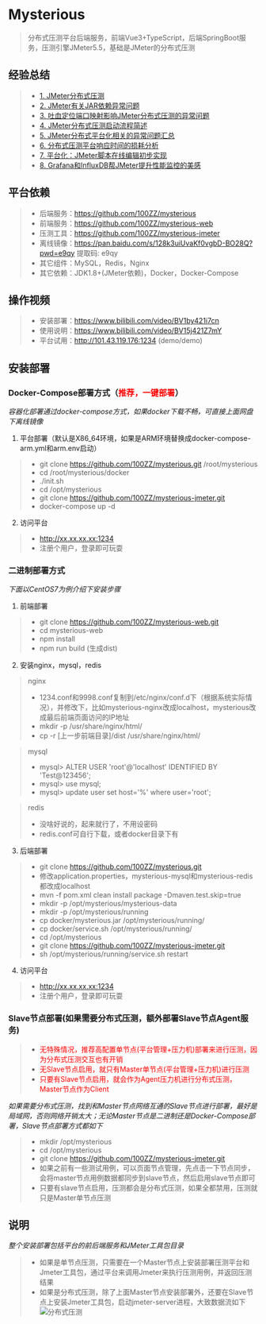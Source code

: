 # Mysterious
> 分布式压测平台后端服务，前端Vue3+TypeScript，后端SpringBoot服务，压测引擎JMeter5.5，基础是JMeter的分布式压测

## 经验总结
>- [1. JMeter分布式压测](https://lihuia.com/jmeter%e5%88%86%e5%b8%83%e5%bc%8f%e5%8e%8b%e6%b5%8b/)
>- [2. JMeter有关JAR依赖异常问题](https://lihuia.com/jmeter%e6%9c%89%e5%85%b3jar%e4%be%9d%e8%b5%96%e7%9a%84%e9%97%ae%e9%a2%98/)
>- [3. 吐血定位端口映射影响JMeter分布式压测的异常问题](https://lihuia.com/%e5%90%90%e8%a1%80%e5%ae%9a%e4%bd%8d%e7%ab%af%e5%8f%a3%e6%98%a0%e5%b0%84%e5%bd%b1%e5%93%8djmeter%e5%88%86%e5%b8%83%e5%bc%8f%e5%8e%8b%e6%b5%8b%e7%9a%84%e5%bc%82%e5%b8%b8%e9%97%ae%e9%a2%98/)
>- [4. JMeter分布式压测启动流程简述](https://lihuia.com/jmeter%e5%88%86%e5%b8%83%e5%bc%8f%e5%8e%8b%e6%b5%8b%e5%90%af%e5%8a%a8%e6%b5%81%e7%a8%8b%e7%ae%80%e8%bf%b0/)
>- [5. JMeter分布式平台化相关的异常问题汇总](https://lihuia.com/jmeter%e5%88%86%e5%b8%83%e5%bc%8f%e7%9b%b8%e5%85%b3%e7%9a%84%e5%bc%82%e5%b8%b8%e9%97%ae%e9%a2%98%e6%b1%87%e6%80%bb/)
>- [6. 分布式压测平台响应时间的损耗分析](https://lihuia.com/%e5%8e%8b%e6%b5%8b%e5%b9%b3%e5%8f%b0%e5%93%8d%e5%ba%94%e6%97%b6%e9%97%b4%e7%9a%84%e6%8d%9f%e8%80%97%e5%88%86%e6%9e%90/)
>- [7. 平台化：JMeter脚本在线编辑初步实现](https://lihuia.com/%e5%b9%b3%e5%8f%b0%e5%8c%96%ef%bc%9ajmeter%e8%84%9a%e6%9c%ac%e5%9c%a8%e7%ba%bf%e7%bc%96%e8%be%91%e5%88%9d%e6%ad%a5%e5%ae%9e%e7%8e%b0/)
>- [8. Grafana和InfluxDB帮JMeter提升性能监控的美感](https://lihuia.com/grafana%e5%92%8cinfluxdb%e5%b8%aejmeter%e5%b1%95%e7%a4%ba%e7%be%8e%e8%a7%82%e7%9a%84%e6%80%a7%e8%83%bd%e7%9b%91%e6%8e%a7/)


## 平台依赖
>- 后端服务：https://github.com/100ZZ/mysterious
>- 前端服务：https://github.com/100ZZ/mysterious-web
>- 压测工具：https://github.com/100ZZ/mysterious-jmeter
>- 离线镜像：https://pan.baidu.com/s/128k3uiUvaKf0vgbD-BO28Q?pwd=e9qy 提取码: e9qy
>- 其它组件：MySQL，Redis，Nginx
>- 其它依赖：JDK1.8+(JMeter依赖)，Docker，Docker-Compose

## 操作视频
>- 安装部署：https://www.bilibili.com/video/BV1by421i7cn
>- 使用说明：https://www.bilibili.com/video/BV15j421Z7mY
>- 平台试用：http://101.43.119.176:1234 (demo/demo)

## 安装部署
### Docker-Compose部署方式（<span style="color: red;">推荐，一键部署</span>）
_容器化部署通过docker-compose方式，如果docker下载不畅，可直接上面网盘下离线镜像_
<br>
1. 平台部署（默认是X86_64环境，如果是ARM环境替换成docker-compose-arm.yml和arm.env启动）
>- git clone https://github.com/100ZZ/mysterious.git /root/mysterious
>- cd /root/mysterious/docker
>- ./init.sh
>- cd /opt/mysterious
>- git clone https://github.com/100ZZ/mysterious-jmeter.git
>- docker-compose up -d
2. 访问平台
>- http://xx.xx.xx.xx:1234
>- 注册个用户，登录即可玩耍
### 二进制部署方式
_下面以CentOS7为例介绍下安装步骤_
1. 前端部署
>- git clone https://github.com/100ZZ/mysterious-web.git
>- cd mysterious-web
>- npm install
>- npm run build (生成dist)

2. 安装nginx，mysql，redis
> nginx
>- 1234.conf和9998.conf复制到/etc/nginx/conf.d下（根据系统实际情况），并修改下，比如mysterious-nginx改成localhost，mysterious改成最后前端页面访问的IP地址
>- mkdir -p /usr/share/nginx/html/
>- cp -r [上一步前端目录]/dist /usr/share/nginx/html/

> mysql
>- mysql> ALTER USER 'root'@'localhost' IDENTIFIED BY 'Test@123456';
>- mysql> use mysql;
>- mysql> update user set host='%' where user='root';

> redis
>- 没啥好说的，起来就行了，不用设密码
>- redis.conf可自行下载，或者docker目录下有
   
3. 后端部署
>- git clone https://github.com/100ZZ/mysterious.git
>- 修改application.properties，mysterious-mysql和mysterious-redis都改成localhost
>- mvn -f pom.xml clean install package -Dmaven.test.skip=true
>- mkdir -p /opt/mysterious/mysterious-data
>- mkdir -p /opt/mysterious/running
>- cp docker/mysterious.jar /opt/mysterious/running/
>- cp docker/service.sh /opt/mysterious/running/
>- cd /opt/mysterious
>- git clone https://github.com/100ZZ/mysterious-jmeter.git
>- sh /opt/mysterious/running/service.sh restart
4. 访问平台
>- http://xx.xx.xx.xx:1234
>- 注册个用户，登录即可玩耍

### Slave节点部署(如果需要分布式压测，额外部署Slave节点Agent服务)
>- <span style="color: red;">无特殊情况，推荐高配置单节点(平台管理+压力机)部署来进行压测，因为分布式压测交互也有开销</span>
>- <span style="color: red;">无Slave节点启用，就只有Master单节点(平台管理+压力机)进行压测</span>
>- <span style="color: red;">只要有Slave节点启用，就会作为Agent压力机进行分布式压测，Master节点作为Client</span>

_如果需要分布式压测，找到和Master节点网络互通的Slave节点进行部署，最好是局域网，否则网络开销太大；无论Master节点是二进制还是Docker-Compose部署，Slave节点部署方式都如下_
>- mkdir /opt/mysterious
>- cd /opt/mysterious
>- git clone https://github.com/100ZZ/mysterious-jmeter.git
>- 如果之前有一些测试用例，可以页面节点管理，先点击一下节点同步，会将master节点用例数据都同步到slave节点，然后启用slave节点即可
>- 只要有slave节点启用，压测都会是分布式压测，如果全都禁用，压测就只是Master单节点压测


## 说明
_整个安装部署包括平台的前后端服务和JMeter工具包目录_
>- 如果是单节点压测，只需要在一个Master节点上安装部署压测平台和Jmeter工具包，通过平台来调用Jmeter来执行压测用例，并返回压测结果
>- 如果是分布式压测，除了上面Master节点安装部署外，还要在Slave节点上安装Jmeter工具包，启动jmeter-server进程，大致数据流如下
   ![分布式压测](https://lihuia.com/wp-content/uploads/2020/12/UntitledImage.png)
   <br>
